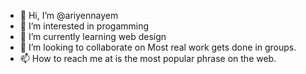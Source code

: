 - 👋 Hi, I’m @ariyennayem
- 👀 I’m interested in progamming
- 🌱 I’m currently learning web design
- 💞️ I’m looking to collaborate on Most real work gets done in groups.
- 📫 How to reach me  at is the most popular phrase on the web.

<!---
ariyennayem/ariyennayem is a ✨ special ✨ repository because its `README.md` (this file) appears on your GitHub profile.
You can click the Preview link to take a look at your changes.
--->
